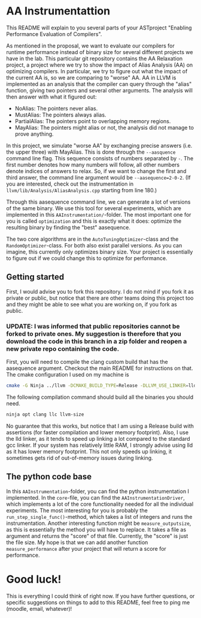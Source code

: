 # AA Instrumentattion

This README will explain to you several parts of your ASTproject "Enabling
Performance Evaluation of Compilers".

As mentioned in the proposal, we want to evaluate our compilers for runtime
performance instead of binary size for several different projects we have in the
lab. This particular git repository contains the AA Relaxation project, a
project where we try to show the impact of Alias Analysis (AA) on optimizing
compilers. In particular, we try to figure out what the impact of the current AA
is, so we are comparing to "worse" AA. AA in LLVM is implemented as an analysis
that the compiler can query through the "alias" function, giving two pointers
and several other arguments. The analysis will then answer with what it
figured out:

- NoAlias: The pointers never alias.
- MustAlias: The pointers always alias.
- PartialAlias: The pointers point to overlapping memory regions.
- MayAlias: The pointers might alias or not, the analysis did not manage to
  prove anything.

In this project, we simulate "worse AA" by exchanging precise answers (i.e. the
upper three) with MayAlias. This is done through the `--aasquence` command line
flag. This sequence consists of numbers separated by `-`. The first number
denotes how many numbers will follow, all other numbers denote indices of
answers to relax. So, if we want to change the first and third answer, the
command line argument would be `--aasequence=2-0-2`. (If you are interested,
check out the instrumentation in `llvm/lib/Analysis/AliasAnalysis.cpp` starting
from line 180.)

Through this aasequence command line, we can generate a lot of versions of the
same binary. We use this tool for several experiments, which are implemented in
this `AAInstrumentation/`-folder. The most important one for you is called
`optimization` and this is exactly what it does: optimize the resulting binary
by finding the "best" aasequence.

The two core algorithms are in the `AutoTuningOptimizer`-class and the
`RandomOptimizer`-class. For both also exist parallel versions. As you can
imagine, this currently only optimizes binary size. Your project is essentially
to figure out if we could change this to optimize for performance.

## Getting started

First, I would advise you to fork this repository. I do not mind if you fork it
as private or public, but notice that there are other teams doing this project
too and they might be able to see what you are working on, if you fork as
public.

### UPDATE: I was informed that public repositories cannot be forked to private ones. My suggestion is therefore that you download the code in this branch in a zip folder and reopen a new private repo containing the code.

First, you will need to compile the clang custom build that has the aasequence
argument. Checkout the main README for instructions on that. The cmake
configuration I used on my machine is

```bash
cmake -G Ninja ../llvm -DCMAKE_BUILD_TYPE=Release -DLLVM_USE_LINKER=lld -DLLVM_ENABLE_PROJECTS='clang;lld' -DLLVM_ENABLE_ASSERTIONS=On
```

The following compilation command should build all the binaries you should need.

```bash
ninja opt clang llc llvm-size
```

No guarantee that this works, but notice that I am using a Release build with
assertions (for faster compilation and lower memory footprint). Also, I use the
lld linker, as it tends to speed up linking a lot compared to the standard gcc
linker. If your system has relatively little RAM, I strongly advise using lld as
it has lower memory footprint. This not only speeds up linking, it sometimes
gets rid of out-of-memory issues during linking.

## The python code base

In this `AAInstrumentation`-folder, you can find the python instrumentation I
implemented. In the `core`-file, you can find the `AAInstrumentationDriver`,
which implements a lot of the core functionality needed for all the individual
experiments. The most interesting for you is probably the
`run_step_single_func()`-method, which takes a list of integers and runs the
instrumentation. Another interesting function might be `measure_outputsize`, as
this is essentially the method you will have to replace. It takes a file as
argument and returns the "score" of that file. Currently, the "score" is just
the file size. My hope is that we can add another function `measure_performance`
after your project that will return a score for performance.

# Good luck!

This is everything I could think of right now. If you have further questions, or
specific suggestions on things to add to this README, feel free to ping me
(moodle, email, whatever)!
